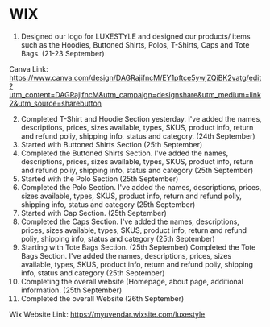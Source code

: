 # WIX 
1. Designed our logo for LUXESTYLE and designed our products/ items such as the Hoodies, Buttoned Shirts, Polos, T-Shirts, Caps and Tote Bags. (21-23 September)
   
Canva Link:
https://www.canva.com/design/DAGRajifncM/EY1pftce5ywjZQiBK2vatg/edit?utm_content=DAGRajifncM&utm_campaign=designshare&utm_medium=link2&utm_source=sharebutton

2. Completed T-Shirt and Hoodie Section yesterday. I've added the names, descriptions, prices, sizes available, types, SKUS, product info, return and refund poliy, shipping info, status and category. (24th September)
3. Started with Buttoned Shirts Section (25th September)
4. Completed the Buttoned Shirts Section. I've added the names, descriptions, prices, sizes available, types, SKUS, product info, return and refund poliy, shipping info, status and category (25th September)
5. Started with the Polo Section (25th September)
6. Completed the Polo Section. I've added the names, descriptions, prices, sizes available, types, SKUS, product info, return and refund poliy, shipping info, status and category (25th September)
7. Started with Cap Section. (25th September)
8. Completed the Caps Section. I've added the names, descriptions, prices, sizes available, types, SKUS, product info, return and refund poliy, shipping info, status and category (25th September)
9. Starting with Tote Bags Section. (25th September) 
Completed the Tote Bags Section. I've added the names, descriptions, prices, sizes available, types, SKUS, product info, return and refund poliy, shipping info, status and category (25th September)
10. Completing the overall website (Homepage, about page, additional information. (25th September)
11. Completed the overall Website (26th September)

Wix Website Link:
https://myuvendar.wixsite.com/luxestyle
